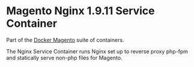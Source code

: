 # Magento Nginx 1.9.11 Service Container

Part of the [Docker Magento](https://github.com/bredvnet/docker-magento)
suite of containers.

The Nginx Service Container runs Nginx set up to reverse proxy php-fpm and
statically serve non-php files for Magento.
